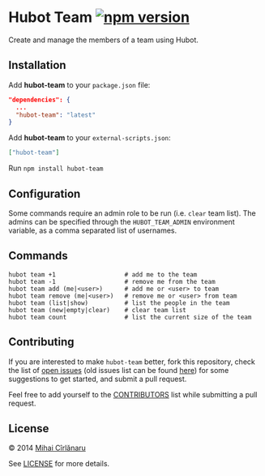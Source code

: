 # Hubot Team [![npm version](https://badge.fury.io/js/hubot-team.svg)](http://badge.fury.io/js/hubot-team)

Create and manage the members of a team using Hubot.


## Installation

Add **hubot-team** to your `package.json` file:

```json
"dependencies": {
  ...
  "hubot-team": "latest"
}
```

Add **hubot-team** to your `external-scripts.json`:

```json
["hubot-team"]
```

Run `npm install hubot-team`


## Configuration

Some commands require an admin role to be run (i.e. `clear` team list). The
admins can be specified through the `HUBOT_TEAM_ADMIN` environment variable,
as a comma separated list of usernames.


## Commands

    hubot team +1                   # add me to the team
    hubot team -1                   # remove me from the team
    hubot team add (me|<user>)      # add me or <user> to team
    hubot team remove (me|<user>)   # remove me or <user> from team
    hubot team (list|show)          # list the people in the team
    hubot team (new|empty|clear)    # clear team list
    hubot team count                # list the current size of the team


## Contributing

If you are interested to make `hubot-team` better, fork this repository, check
the list of [open issues](https://github.com/hubot-scripts/hubot-team/issues?state=open)
(old issues list can be found [here](https://github.com/mihai/hubot-team/issues?state=open))
for some suggestions to get started, and submit a pull request.

Feel free to add yourself to the
[CONTRIBUTORS](https://github.com/hubot-scripts/hubot-team/blob/master/CONTRIBUTORS)
list while submitting a pull request.

## License
&copy; 2014 [Mihai Cîrlănaru](http://www.mihai-cirlanaru.com)

See [LICENSE](https://github.com/hubot-scripts/hubot-team/blob/master/LICENSE) for more details.

